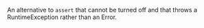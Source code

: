 An alternative to `assert` that cannot be turned off and that throws a RuntimeException rather than an Error.
